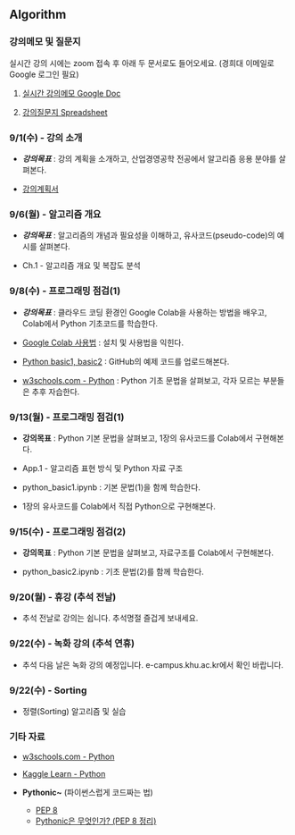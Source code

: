 ## Algorithm

### 강의메모 및 질문지

실시간 강의 시에는 zoom 접속 후 아래 두 문서로도 들어오세요. (경희대 이메일로 Google 로그인 필요)

1. [실시간 강의메모 Google Doc](https://docs.google.com/document/d/1W5Xdrc8U26Q6rryIAS_o5lQIotwaeok0myewZpaVfqk)

2. [강의질문지 Spreadsheet](https://docs.google.com/spreadsheets/d/1V7jakZjPTKyLyQIzT8Re8GIwJVlU-Qks4fhPR3VhbVI)


### 9/1(수) - 강의 소개

* ___강의목표___ : 강의 계획을 소개하고, 산업경영공학 전공에서 알고리즘 응용 분야를 살펴본다.

* [강의계획서](https://sugang.khu.ac.kr/core?attribute=lectPlan&p_year=2021&p_term=20&p_teach=027799&p_code=IE31800&p_subjt=IE318&lang=ko&loginYn=N&schedule_cd=hakbu&fake=1630762842311)


### 9/6(월) - 알고리즘 개요

* ___강의목표___ : 알고리즘의 개념과 필요성을 이해하고, 유사코드(pseudo-code)의 예시를 살펴본다.

* Ch.1 - 알고리즘 개요 및 복잡도 분석


### 9/8(수) - 프로그래밍 점검(1)

* ___강의목표___ : 클라우드 코딩 환경인 Google Colab을 사용하는 방법을 배우고, Colab에서 Python 기초코드를 학습한다.

* [Google Colab 사용법](https://docs.google.com/document/d/1dNI-H5wLt23CE1kA0C7XHus5Z04WcYLFdqRtiKh4sfQ/edit) : 설치 및 사용법을 익힌다.

* [Python basic1, basic2](https://github.com/jjyjung/python) : GitHub의 예제 코드를 업로드해본다.

* [w3schools.com - Python](https://www.w3schools.com/python/) : Python 기초 문법을 살펴보고, 각자 모르는 부분들은 추후 자습한다.


### 9/13(월) - 프로그래밍 점검(1)

* __강의목표__ : Python 기본 문법을 살펴보고, 1장의 유사코드를 Colab에서 구현해본다.

* App.1 - 알고리즘 표현 방식 및 Python 자료 구조

* python_basic1.ipynb : 기본 문법(1)을 함께 학습한다.

* 1장의 유사코드를 Colab에서 직접 Python으로 구현해본다.


### 9/15(수) - 프로그래밍 점검(2)

* __강의목표__ : Python 기본 문법을 살펴보고, 자료구조를 Colab에서 구현해본다.

* python_basic2.ipynb : 기초 문법(2)를 함께 학습한다.


### 9/20(월) - 휴강 (추석 전날)

* 추석 전날로 강의는 쉽니다. 추석명절 즐겁게 보내세요. 


### 9/22(수) - 녹화 강의 (추석 연휴)

* 추석 다음 날은 녹화 강의 예정입니다. e-campus.khu.ac.kr에서 확인 바랍니다.


### 9/22(수) - Sorting	

* 정렬(Sorting) 알고리즘 및 실습


### 기타 자료
* [w3schools.com - Python](https://www.w3schools.com/python/)

* [Kaggle Learn - Python](https://www.kaggle.com/learn/python/)

* __Pythonic~__ (파이썬스럽게 코드짜는 법)
  - [PEP 8](https://www.python.org/dev/peps/pep-0008/)
  - [Pythonic은 무엇인가? (PEP 8 정리)](https://codechacha.com/ko/pythonic-and-pep8/)

